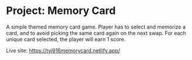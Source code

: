 # Project: Memory Card

A simple themed memory card game. Player has to select and memorize a card, and to avoid picking the same card again on the next swap. 
For each unique card selected, the player will earn 1 score.

Live site:
https://tyj916memorycard.netlify.app/

